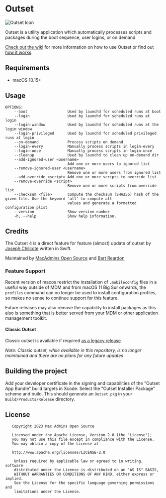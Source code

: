 Outset
======

![Outset Icon](https://github.com/bartreardon/outset/blob/master/outset/Assets.xcassets/AppIcon.appiconset/Outset.png_128x128.png?raw=true) 

Outset is a utility application which automatically processes scripts and packages during the boot sequence, user logins, or on demand.

[Check out the wiki](https://github.com/macadmins/outset/wiki) for more information on how to use Outset or find out [how it works](https://github.com/chilcote/outset/wiki/FAQ).

## Requirements
+ macOS 10.15+

## Usage

	OPTIONS:
		--boot                  Used by launchd for scheduled runs at boot
		--login                 Used by launchd for scheduled runs at login
		--login-window          Used by launchd for scheduled runs at the login window
		--login-privileged      Used by launchd for scheduled privileged runs at login
		--on-demand             Process scripts on demand
		--login-every           Manually process scripts in login-every
		--login-once            Manually process scripts in login-once
		--cleanup               Used by launchd to clean up on-demand dir
		--add-ignored-user <username>
								Add one or more users to ignored list
		--remove-ignored-user <username>
								Remove one or more users from ignored list
		--add-override <script> Add one or more scripts to override list
		--remove-override <script>
								Remove one or more scripts from override list
		--checksum <file>       Compute the checksum (SHA256) hash of the given file. Use the keyword 'all' to compute all
								values and generate a formatted configuration plist
		--version               Show version number
		-h, --help              Show help information.


## Credits

The Outset 4 is a direct feature for feature (almost) update of outset by [Joseph Chilcote](https://github.com/chilcote) written in Swift.

Maintained by [MacAdmins Open Source](https://macadmins.io) and [Bart Reardon](https://github.com/bartreardon) 


### Feature Support

Recent version of macos restrict the installation of `.mobileconfig` files in a useful way outside of MDM and from macOS 11 Big Sur onwards, the `profiles` command can no longer be used to install configuration profiles, so makes no sense to continue support for this feature.

Future releases may also remove the capability to install packages as this also is something that is better served from your MDM or other application management toolkit.

#### Classic Outset
Classic outset is available if required [as a legacy release](https://github.com/macadmins/outset/tree/main/legacy)

_Note: Classic outset, while available in this repository, is no longer maintained and there are no plans for any future updates_ 

## Building the project

Add your developer certificate in the signing and capabilities of the "Outset App Bundle" build targets in Xcode. Select the "Outset Installer Package" scheme and build. This should generate an `Outset.pkg` in your `Build/Products/Release` directory.

## License

       Copyright 2023 Mac Admins Open Source

       Licensed under the Apache License, Version 2.0 (the "License");
       you may not use this file except in compliance with the License.
       You may obtain a copy of the License at

       http://www.apache.org/licenses/LICENSE-2.0

        Unless required by applicable law or agreed to in writing, software
        distributed under the License is distributed on an "AS IS" BASIS,
        WITHOUT WARRANTIES OR CONDITIONS OF ANY KIND, either express or implied.
        See the License for the specific language governing permissions and
        limitations under the License.
